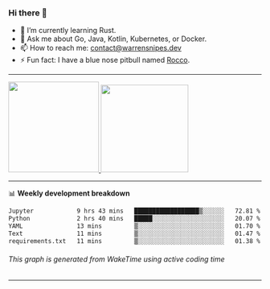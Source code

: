 ### Hi there 👋

- 🌱 I’m currently learning Rust.
- 💬 Ask me about Go, Java, Kotlin, Kubernetes, or Docker.
- 📫 How to reach me: contact@warrensnipes.dev
- ⚡ Fun fact: I have a blue nose pitbull named [Rocco](https://i.imgur.com/iLsSCKu.jpg).

-------


<a href="https://github.com/LockedThread/LockedThread">
  <img height="180em" src="https://github-readme-stats.vercel.app/api?username=LockedThread&theme=transparent&bg_color=00000000&show_icons=true&count_private=true" />
  <img height="174em" src="https://github-readme-stats.vercel.app/api/top-langs?username=LockedThread&theme=transparent&layout=compact&hide_progress=true&bg_color=00000000" />
  </a>

-------

📊 **Weekly development breakdown**
<!--START_SECTION:waka-->

```txt
Jupyter            9 hrs 43 mins   ██████████████████▒░░░░░░   72.81 %
Python             2 hrs 40 mins   █████░░░░░░░░░░░░░░░░░░░░   20.07 %
YAML               13 mins         ▒░░░░░░░░░░░░░░░░░░░░░░░░   01.70 %
Text               11 mins         ▒░░░░░░░░░░░░░░░░░░░░░░░░   01.47 %
requirements.txt   11 mins         ▒░░░░░░░░░░░░░░░░░░░░░░░░   01.38 %
```

<!--END_SECTION:waka-->
###### *This graph is generated from WakeTime using active coding time*
-------
